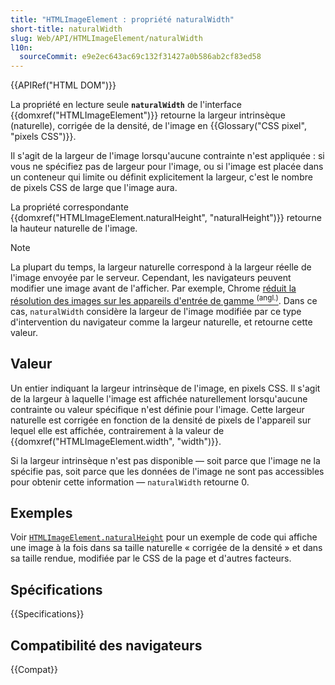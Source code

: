 ```yaml
---
title: "HTMLImageElement : propriété naturalWidth"
short-title: naturalWidth
slug: Web/API/HTMLImageElement/naturalWidth
l10n:
  sourceCommit: e9e2ec643ac69c132f31427a0b586ab2cf83ed58
---
```


{{APIRef("HTML DOM")}}

La propriété en lecture seule **`naturalWidth`** de l'interface {{domxref("HTMLImageElement")}} retourne la largeur intrinsèque (naturelle), corrigée de la densité, de l'image en {{Glossary("CSS pixel", "pixels CSS")}}.

Il s'agit de la largeur de l'image lorsqu'aucune contrainte n'est appliquée&nbsp;: si vous ne spécifiez pas de largeur pour l'image, ou si l'image est placée dans un conteneur qui limite ou définit explicitement la largeur, c'est le nombre de pixels CSS de large que l'image aura.

La propriété correspondante {{domxref("HTMLImageElement.naturalHeight", "naturalHeight")}} retourne la hauteur naturelle de l'image.

> [!NOTE]
> La plupart du temps, la largeur naturelle correspond à la largeur réelle de l'image envoyée par le serveur.
> Cependant, les navigateurs peuvent modifier une image avant de l'afficher. Par exemple, Chrome [réduit la résolution des images sur les appareils d'entrée de gamme <sup>(angl.)</sup>](https://crbug.com/1187043#c7). Dans ce cas, `naturalWidth` considère la largeur de l'image modifiée par ce type d'intervention du navigateur comme la largeur naturelle, et retourne cette valeur.

## Valeur

Un entier indiquant la largeur intrinsèque de l'image, en pixels CSS. Il s'agit de la largeur à laquelle l'image est affichée naturellement lorsqu'aucune contrainte ou valeur spécifique n'est définie pour l'image. Cette largeur naturelle est corrigée en fonction de la densité de pixels de l'appareil sur lequel elle est affichée, contrairement à la valeur de {{domxref("HTMLImageElement.width", "width")}}.

Si la largeur intrinsèque n'est pas disponible — soit parce que l'image ne la spécifie pas, soit parce que les données de l'image ne sont pas accessibles pour obtenir cette information — `naturalWidth` retourne 0.

## Exemples

Voir [`HTMLImageElement.naturalHeight`](/fr/docs/Web/API/HTMLImageElement/naturalHeight#exemples) pour un exemple de code qui affiche une image à la fois dans sa taille naturelle «&nbsp;corrigée de la densité&nbsp;» et dans sa taille rendue, modifiée par le CSS de la page et d'autres facteurs.

## Spécifications

{{Specifications}}

## Compatibilité des navigateurs

{{Compat}}
